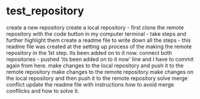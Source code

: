 # test_repository

create a new repository
create a local repository 
    - first clone the remote repository with the code button in my computer terminal
    - take steps and further highlight them
create a readme file to write down all the steps
    - this readme file was created at the setting up process of the making the remote repository in the 1st step. Its been added on to it now. 
connect both repositories
    - pushed 'its been added on to it now' line and I have to commit again from here. 
make changes to the local repository and push it to the remote repository
make changes to the remote repository
make changes on the local repository and then push it to the remote repository
solve merge conflict
update the readme file with instructions how to avoid merge confllicks and how to solve it.
